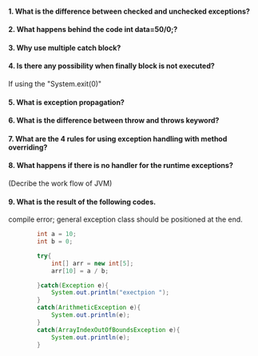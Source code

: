 
#### 1. What is the difference between checked and unchecked exceptions?  

 

#### 2. What happens behind the code int data=50/0;?  

#### 3. Why use multiple catch block?  

#### 4. Is there any possibility when finally block is not executed?  
 
  If using the "System.exit(0)"  

#### 5. What is exception propagation?  

#### 6. What is the difference between throw and throws keyword?  

#### 7. What are the 4 rules for using exception handling with method overriding?  

#### 8. What happens if there is no handler for the runtime exceptions?  
(Decribe the work flow of JVM)  
 
 
#### 9. What is the result of the following codes.  
 compile error; general exception class should be positioned at the end.  
 
```java
        int a = 10;
        int b = 0;

        try{
            int[] arr = new int[5];
            arr[10] = a / b;

        }catch(Exception e){
            System.out.println("exectpion ");
        }
        catch(ArithmeticException e){
            System.out.println(e);
        }
        catch(ArrayIndexOutOfBoundsException e){
            System.out.println(e);
        }
 
```
